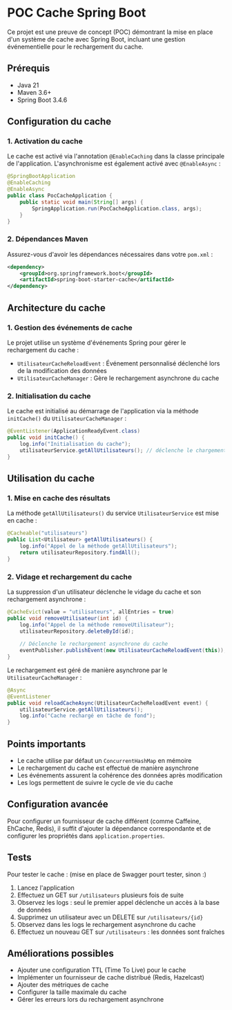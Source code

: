 # POC Cache Spring Boot

Ce projet est une preuve de concept (POC) démontrant la mise en place d'un système de cache avec Spring Boot, incluant une gestion événementielle pour le rechargement du cache.

## Prérequis

- Java 21
- Maven 3.6+
- Spring Boot 3.4.6

## Configuration du cache

### 1. Activation du cache

Le cache est activé via l'annotation `@EnableCaching` dans la classe principale de l'application. L'asynchronisme est également activé avec `@EnableAsync` :

```java
@SpringBootApplication
@EnableCaching
@EnableAsync
public class PocCacheApplication {
    public static void main(String[] args) {
        SpringApplication.run(PocCacheApplication.class, args);
    }
}
```

### 2. Dépendances Maven

Assurez-vous d'avoir les dépendances nécessaires dans votre `pom.xml` :

```xml
<dependency>
    <groupId>org.springframework.boot</groupId>
    <artifactId>spring-boot-starter-cache</artifactId>
</dependency>
```

## Architecture du cache

### 1. Gestion des événements de cache

Le projet utilise un système d'événements Spring pour gérer le rechargement du cache :

- `UtilisateurCacheReloadEvent` : Événement personnalisé déclenché lors de la modification des données
- `UtilisateurCacheManager` : Gère le rechargement asynchrone du cache

### 2. Initialisation du cache

Le cache est initialisé au démarrage de l'application via la méthode `initCache()` du `UtilisateurCacheManager` :

```java
@EventListener(ApplicationReadyEvent.class)
public void initCache() {
    log.info("Initialisation du cache");
    utilisateurService.getAllUtilisateurs(); // déclenche le chargement initial
}
```

## Utilisation du cache

### 1. Mise en cache des résultats

La méthode `getAllUtilisateurs()` du service `UtilisateurService` est mise en cache :

```java
@Cacheable("utilisateurs")
public List<Utilisateur> getAllUtilisateurs() {
    log.info("Appel de la méthode getAllUtilisateurs");
    return utilisateurRepository.findAll();
}
```

### 2. Vidage et rechargement du cache

La suppression d'un utilisateur déclenche le vidage du cache et son rechargement asynchrone :

```java
@CacheEvict(value = "utilisateurs", allEntries = true)
public void removeUtilisateur(int id) {
    log.info("Appel de la méthode removeUtilisateur");
    utilisateurRepository.deleteById(id);
    
    // Déclenche le rechargement asynchrone du cache
    eventPublisher.publishEvent(new UtilisateurCacheReloadEvent(this));
}
```

Le rechargement est géré de manière asynchrone par le `UtilisateurCacheManager` :

```java
@Async
@EventListener
public void reloadCacheAsync(UtilisateurCacheReloadEvent event) {
    utilisateurService.getAllUtilisateurs();
    log.info("Cache rechargé en tâche de fond");
}
```

## Points importants

- Le cache utilise par défaut un `ConcurrentHashMap` en mémoire
- Le rechargement du cache est effectué de manière asynchrone
- Les événements assurent la cohérence des données après modification
- Les logs permettent de suivre le cycle de vie du cache

## Configuration avancée

Pour configurer un fournisseur de cache différent (comme Caffeine, EhCache, Redis), il suffit d'ajouter la dépendance correspondante et de configurer les propriétés dans `application.properties`.

## Tests

Pour tester le cache : (mise en place de Swagger pourt tester, sinon :)

1. Lancez l'application
2. Effectuez un GET sur `/utilisateurs` plusieurs fois de suite
3. Observez les logs : seul le premier appel déclenche un accès à la base de données
4. Supprimez un utilisateur avec un DELETE sur `/utilisateurs/{id}`
5. Observez dans les logs le rechargement asynchrone du cache
6. Effectuez un nouveau GET sur `/utilisateurs` : les données sont fraîches

## Améliorations possibles

- Ajouter une configuration TTL (Time To Live) pour le cache
- Implémenter un fournisseur de cache distribué (Redis, Hazelcast)
- Ajouter des métriques de cache
- Configurer la taille maximale du cache
- Gérer les erreurs lors du rechargement asynchrone
